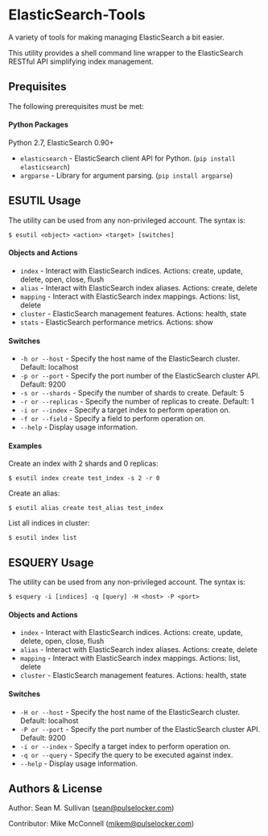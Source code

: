 ElasticSearch-Tools
===================

A variety of tools for making managing ElasticSearch a bit easier.


This utility provides a shell command line wrapper to the ElasticSearch RESTful API simplifying index management.

Prequisites
-----------

The following prerequisites must be met:

#### Python Packages

Python 2.7, ElasticSearch 0.90+

- `elasticsearch` - ElasticSearch client API for Python.  (`pip install elasticsearch`)
- `argparse` - Library for argument parsing. (`pip install argparse`)

ESUTIL Usage
------------
The utility can be used from any non-privileged account.  The syntax is:

    $ esutil <object> <action> <target> [switches]

#### Objects and Actions

- `index` - Interact with ElasticSearch indices.  Actions: create, update, delete, open, close, flush
- `alias` - Interact with ElasticSearch index aliases.  Actions:  create, delete
- `mapping` - Interact with ElasticSearch index mappings.  Actions: list, delete
- `cluster` - ElasticSearch management features.  Actions: health, state
- `stats` - ElasticSearch performance metrics.  Actions: show

#### Switches

- `-h or --host` - Specify the host name of the ElasticSearch cluster.  Default: localhost
- `-p or --port` - Specify the port number of the ElasticSearch cluster API.  Default: 9200
- `-s or --shards` - Specify the number of shards to create.  Default: 5
- `-r or --replicas` - Specify the number of replicas to create.  Default: 1
- `-i or --index` - Specify a target index to perform operation on.
- `-f or --field` - Specify a field to perform operation on.
- `--help` - Display usage information.

#### Examples

Create an index with 2 shards and 0 replicas:

    $ esutil index create test_index -s 2 -r 0

Create an alias:

    $ esutil alias create test_alias test_index

List all indices in cluster:

    $ esutil index list

ESQUERY Usage
-------------
The utility can be used from any non-privileged account.  The syntax is:

    $ esquery -i [indices] -q [query] -H <host> -P <port>

#### Objects and Actions

- `index` - Interact with ElasticSearch indices.  Actions: create, update, delete, open, close, flush
- `alias` - Interact with ElasticSearch index aliases.  Actions:  create, delete
- `mapping` - Interact with ElasticSearch index mappings.  Actions: list, delete
- `cluster` - ElasticSearch management features.  Actions: health, state

#### Switches

- `-H or --host` - Specify the host name of the ElasticSearch cluster.  Default: localhost
- `-P or --port` - Specify the port number of the ElasticSearch cluster API.  Default: 9200
- `-i or --index` - Specify a target index to perform operation on.
- `-q or --query` - Specify the query to be executed against index.
- `--help` - Display usage information.




Authors & License
-----------------
Author: Sean M. Sullivan (<sean@pulselocker.com>)

Contributor: Mike McConnell (<mikem@pulselocker.com>)




